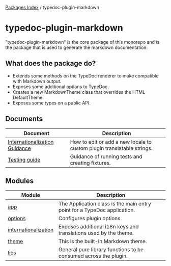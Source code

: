 [Packages Index](../README.md) / typedoc-plugin-markdown

# typedoc-plugin-markdown

"typedoc-plugin-markdown" is the core package of this monorepo and is the package that is used to generate the markdown documentation:

## What does the package do?

* Extends some methods on the TypeDoc renderer to make compatible with Markdown output.
* Exposes some additional options to TypeDoc.
* Creates a new MarkdownTheme class that overrides the HTML DefaultTheme.
* Exposes some types on a public API.

## Documents

| Document                                                                    | Description                                                            |
| --------------------------------------------------------------------------- | ---------------------------------------------------------------------- |
| [Internationalization Guidance](documents/Internationalization-Guidance.md) | How to edit or add a new locale to custom plugin translatable strings. |
| [Testing guide](documents/Testing-guide.md)                                 | Guidance of running tests and creating fixtures.                       |

## Modules

| Module                                                 | Description                                                              |
| ------------------------------------------------------ | ------------------------------------------------------------------------ |
| [app](app/README.md)                                   | The Application class is the main entry point for a TypeDoc application. |
| [options](options/README.md)                           | Configures plugin options.                                               |
| [internationalization](internationalization/README.md) | Exposes additional i18n keys and translations used by the theme.         |
| [theme](theme/README.md)                               | This is the built-in Markdown theme.                                     |
| [libs](libs/README.md)                                 | General pure library functions to be consumed across the plugin.         |
